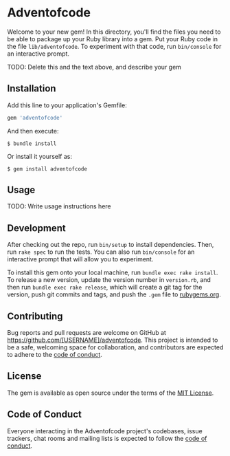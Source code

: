 # Adventofcode

Welcome to your new gem! In this directory, you'll find the files you need to be able to package up your Ruby library into a gem. Put your Ruby code in the file `lib/adventofcode`. To experiment with that code, run `bin/console` for an interactive prompt.

TODO: Delete this and the text above, and describe your gem

## Installation

Add this line to your application's Gemfile:

```ruby
gem 'adventofcode'
```

And then execute:

    $ bundle install

Or install it yourself as:

    $ gem install adventofcode

## Usage

TODO: Write usage instructions here

## Development

After checking out the repo, run `bin/setup` to install dependencies. Then, run `rake spec` to run the tests. You can also run `bin/console` for an interactive prompt that will allow you to experiment.

To install this gem onto your local machine, run `bundle exec rake install`. To release a new version, update the version number in `version.rb`, and then run `bundle exec rake release`, which will create a git tag for the version, push git commits and tags, and push the `.gem` file to [rubygems.org](https://rubygems.org).

## Contributing

Bug reports and pull requests are welcome on GitHub at https://github.com/[USERNAME]/adventofcode. This project is intended to be a safe, welcoming space for collaboration, and contributors are expected to adhere to the [code of conduct](https://github.com/[USERNAME]/adventofcode/blob/master/CODE_OF_CONDUCT.md).


## License

The gem is available as open source under the terms of the [MIT License](https://opensource.org/licenses/MIT).

## Code of Conduct

Everyone interacting in the Adventofcode project's codebases, issue trackers, chat rooms and mailing lists is expected to follow the [code of conduct](https://github.com/[USERNAME]/adventofcode/blob/master/CODE_OF_CONDUCT.md).
